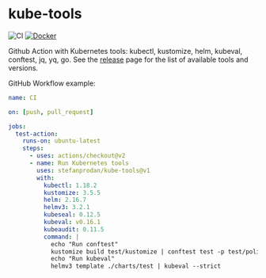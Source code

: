 # kube-tools

![CI](https://github.com/stefanprodan/kube-tools/workflows/CI/badge.svg)
[![Docker](https://img.shields.io/badge/Docker%20Hub-stefanprodan%2Fkube--tools-blue)](https://hub.docker.com/r/stefanprodan/kube-tools)

Github Action with Kubernetes tools:
kubectl, kustomize, helm, kubeval, conftest, jq, yq, go.
See the [release](https://github.com/stefanprodan/kube-tools/releases)
page for the list of available tools and versions.

GitHub Workflow example:

```yaml
name: CI

on: [push, pull_request]

jobs:
  test-action:
    runs-on: ubuntu-latest
    steps:
      - uses: actions/checkout@v2
      - name: Run Kubernetes tools
        uses: stefanprodan/kube-tools@v1
        with:
          kubectl: 1.18.2
          kustomize: 3.5.5
          helm: 2.16.7
          helmv3: 3.2.1
          kubeseal: 0.12.5
          kubeval: v0.16.1
          kubeaudit: 0.11.5
          command: |
            echo "Run conftest"
            kustomize build test/kustomize | conftest test -p test/policy -
            echo "Run kubeval"
            helmv3 template ./charts/test | kubeval --strict
```

